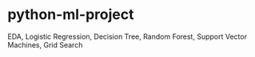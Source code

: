# python-ml-project
EDA, Logistic Regression, Decision Tree, Random Forest, Support Vector Machines, Grid Search
